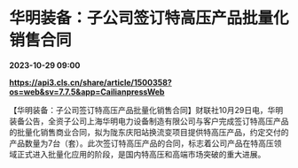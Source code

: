 # 华明装备：子公司签订特高压产品批量化销售合同

**2023-10-29 09:00**

**https://api3.cls.cn/share/article/1500358?os=web&sv=7.7.5&app=CailianpressWeb**

【华明装备：子公司签订特高压产品批量化销售合同】财联社10月29日电，华明装备公告，全资子公司上海华明电力设备制造有限公司与客户完成签订特高压产品的批量化销售商业合同，拟为陇东庆阳站换流变项目提供特高压产品，约定交付的产品数量为7台（套）。此次签订特高压产品的合同，标志着公司产品在特高压领域正式进入批量化应用的阶段，是国内特高压和高端市场突破的重大进展。